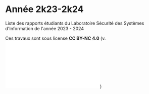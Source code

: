 # Année 2k23-2k24

Liste des rapports étudiants du Laboratoire Sécurité des Systèmes d'Information de l'année 2023 - 2024

Ces travaux sont sous license **CC BY-NC 4.0** (v. ![ici](LICENSE.md))
